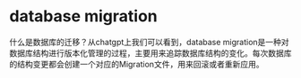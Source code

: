# database migration
什么是数据库的迁移？从chatgpt上我们可以看到，database migration是一种对数据库结构进行版本化管理的过程，主要用来追踪数据库结构的变化。每次数据库的结构变更都会创建一个对应的Migration文件，用来回滚或者重新应用。